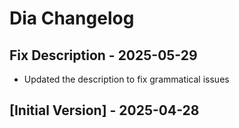 # Dia Changelog

## Fix Description - 2025-05-29

- Updated the description to fix grammatical issues

## [Initial Version] - 2025-04-28
